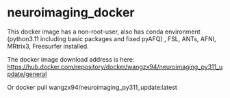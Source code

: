 # neuroimaging_docker

This docker image has a non-root-user, also has conda environment (python3.11 including basic packages and fixed pyAFQ) , FSL, ANTs, AFNI, MRtrix3, Freesurfer installed. 

The docker image download address is here:
https://hub.docker.com/repository/docker/wangzx94/neuroimaging_py311_update/general

Or docker pull wangzx94/neuroimaging_py311_update:latest
